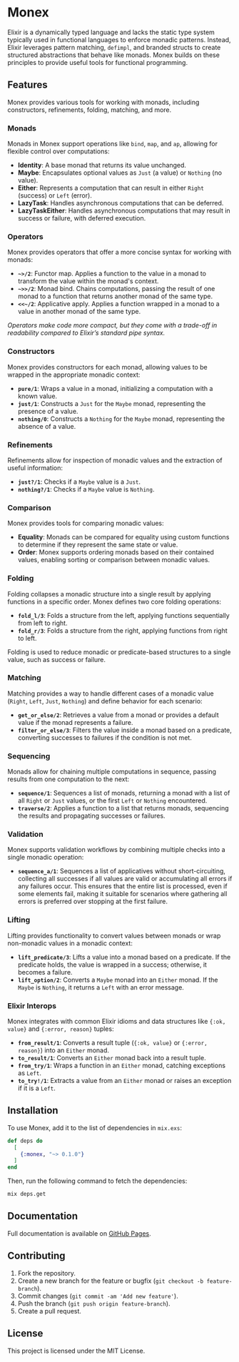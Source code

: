 # Monex

Elixir is a dynamically typed language and lacks the static type system typically used in functional languages to enforce monadic patterns. Instead, Elixir leverages pattern matching, `defimpl`, and branded structs to create structured abstractions that behave like monads. Monex builds on these principles to provide useful tools for functional programming.

## Features

Monex provides various tools for working with monads, including constructors, refinements, folding, matching, and more.

### Monads

Monads in Monex support operations like `bind`, `map`, and `ap`, allowing for flexible control over computations:

- **Identity**: A base monad that returns its value unchanged.
- **Maybe**: Encapsulates optional values as `Just` (a value) or `Nothing` (no value).
- **Either**: Represents a computation that can result in either `Right` (success) or `Left` (error).
- **LazyTask**: Handles asynchronous computations that can be deferred.
- **LazyTaskEither**: Handles asynchronous computations that may result in success or failure, with deferred execution.

### Operators

Monex provides operators that offer a more concise syntax for working with monads:

- **`~>/2`**: Functor map. Applies a function to the value in a monad to transform the value within the monad's context.
- **`~>>/2`**: Monad bind. Chains computations, passing the result of one monad to a function that returns another monad of the same type.
- **`<<~/2`**: Applicative apply. Applies a function wrapped in a monad to a value in another monad of the same type.

*Operators make code more compact, but they come with a trade-off in readability compared to Elixir’s standard pipe syntax.*

### Constructors

Monex provides constructors for each monad, allowing values to be wrapped in the appropriate monadic context:

- **`pure/1`**: Wraps a value in a monad, initializing a computation with a known value.
- **`just/1`**: Constructs a `Just` for the `Maybe` monad, representing the presence of a value.
- **`nothing/0`**: Constructs a `Nothing` for the `Maybe` monad, representing the absence of a value.

### Refinements

Refinements allow for inspection of monadic values and the extraction of useful information:

- **`just?/1`**: Checks if a `Maybe` value is a `Just`.
- **`nothing?/1`**: Checks if a `Maybe` value is `Nothing`.

### Comparison

Monex provides tools for comparing monadic values:

- **Equality**: Monads can be compared for equality using custom functions to determine if they represent the same state or value.
- **Order**: Monex supports ordering monads based on their contained values, enabling sorting or comparison between monadic values.

### Folding

Folding collapses a monadic structure into a single result by applying functions in a specific order. Monex defines two core folding operations:

- **`fold_l/3`**: Folds a structure from the left, applying functions sequentially from left to right.
- **`fold_r/3`**: Folds a structure from the right, applying functions from right to left.

Folding is used to reduce monadic or predicate-based structures to a single value, such as success or failure.

### Matching

Matching provides a way to handle different cases of a monadic value (`Right`, `Left`, `Just`, `Nothing`) and define behavior for each scenario:

- **`get_or_else/2`**: Retrieves a value from a monad or provides a default value if the monad represents a failure.
- **`filter_or_else/3`**: Filters the value inside a monad based on a predicate, converting successes to failures if the condition is not met.

### Sequencing

Monads allow for chaining multiple computations in sequence, passing results from one computation to the next:

- **`sequence/1`**: Sequences a list of monads, returning a monad with a list of all `Right` or `Just` values, or the first `Left` or `Nothing` encountered.
- **`traverse/2`**: Applies a function to a list that returns monads, sequencing the results and propagating successes or failures.

### Validation

Monex supports validation workflows by combining multiple checks into a single monadic operation:

- **`sequence_a/1`**: Sequences a list of applicatives without short-circuiting, collecting all successes if all values are valid or accumulating all errors if any failures occur. This ensures that the entire list is processed, even if some elements fail, making it suitable for scenarios where gathering all errors is preferred over stopping at the first failure.

### Lifting

Lifting provides functionality to convert values between monads or wrap non-monadic values in a monadic context:

- **`lift_predicate/3`**: Lifts a value into a monad based on a predicate. If the predicate holds, the value is wrapped in a success; otherwise, it becomes a failure.
- **`lift_option/2`**: Converts a `Maybe` monad into an `Either` monad. If the `Maybe` is `Nothing`, it returns a `Left` with an error message.

### Elixir Interops

Monex integrates with common Elixir idioms and data structures like `{:ok, value}` and `{:error, reason}` tuples:

- **`from_result/1`**: Converts a result tuple (`{:ok, value}` or `{:error, reason}`) into an `Either` monad.
- **`to_result/1`**: Converts an `Either` monad back into a result tuple.
- **`from_try/1`**: Wraps a function in an `Either` monad, catching exceptions as `Left`.
- **`to_try!/1`**: Extracts a value from an `Either` monad or raises an exception if it is a `Left`.

## Installation

To use Monex, add it to the list of dependencies in `mix.exs`:

```elixir
def deps do
  [
    {:monex, "~> 0.1.0"}
  ]
end
```

Then, run the following command to fetch the dependencies:

```bash
mix deps.get
```

## Documentation

Full documentation is available on [GitHub Pages](https://jkwa.github.io/monex/readme.html).

## Contributing

1. Fork the repository.
2. Create a new branch for the feature or bugfix (`git checkout -b feature-branch`).
3. Commit changes (`git commit -am 'Add new feature'`).
4. Push the branch (`git push origin feature-branch`).
5. Create a pull request.

## License

This project is licensed under the MIT License.
